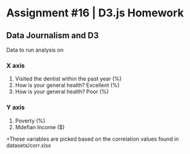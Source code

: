 # Assignment #16 | D3.js Homework

## Data Journalism and D3

Data to run analysis on 

### X axis
1. Visited the dentist within the past year (%)
2. How is your general health? Excellent (%)
3. How is your general health? Poor (%)

### Y axis
1. Poverty (%)
2. Mdefian Income ($)

+These variables are picked based on the correlation values found in datasets/corr.xlsx
